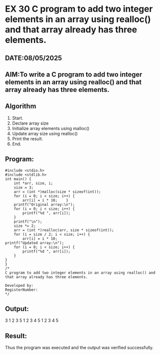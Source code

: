 # EX 30 C program to add two integer elements in an array using realloc() and that array already has three elements.
## DATE:08/05/2025
## AIM:To write a C program to add two integer elements in an array using realloc() and that array already has three elements.

## Algorithm
1. Start. 
2. Declare array size 
3. Initialize array elements using malloc() 
4. Update array size using realloc() 
5. Print the result. 
6. End.    

## Program:
```
#include <stdio.h> 
#include <stdlib.h> 
int main() { 
    int *arr, size, i; 
    size = 3; 
    arr = (int *)malloc(size * sizeof(int));    
    for (i = 0; i < size; i++) { 
        arr[i] = i * 10;    } 
    printf("Original array:\n"); 
    for (i = 0; i < size; i++) { 
        printf("%d ", arr[i]); 
    } 
    printf("\n"); 
    size *= 2; 
    arr = (int *)realloc(arr, size * sizeof(int));    
    for (i = size / 2; i < size; i++) { 
        arr[i] = i * 10; 
printf("Updated array:\n"); 
    for (i = 0; i < size; i++) { 
        printf("%d ", arr[i]); 
    }
}
}
/*
C program to add two integer elements in an array using realloc() and that array already has three elements.

Developed by: 
RegisterNumber:  
*/
```

## Output:
3     1 2 3
5     1 2 3 4 5
1 2 3 4 5


## Result:
Thus the program was executed and the output was verified successfully.
